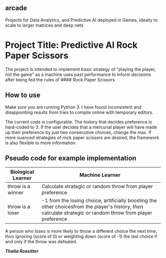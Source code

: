 ## arcade
Projects for Data Analytics, and Predictive AI deployed in Games, ideally to scale to larger matrices and deep nets

# **Project Title**: **Predictive AI Rock Paper Scissors**

The project is intended to implement basic strategy of \"playing the player, not the game" as a machine uses past performance to inform decisions after being fed the rules of #### Rock Paper Scissors

## **How to use**

Make sure you are running Python 3. I have found inconsistent and disappointing results from tries to compile online with temporary editors.

The current code is configurable. The history that decides preference is hard-coded to 3. If the user decides that a mercurial player will have made up their preference by just two consecutive choices, change the max. If more nuanced strategies of rock paper scissors are desired, the framework is also flexible to more information

## **Pseudo code for example implementation**
Biological Learner | Machine Learner
------------ | -------------
throw is a winner |  Calculate strategic or random throw from player preference
throw is a loser | -1 from the losing choice, artificially boosting the other choicesfrom the player's history, *then* calculate strategic or random throw from player preference


A person who loses is more likely to throw a different choice the next time, thus ignoring (score of 0) or weighting down (score of -1) the last choice if and only if the throw was defeated.


__*Thalia Rossitter*__
